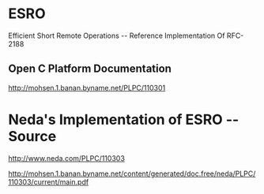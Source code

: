 # ESRO
Efficient Short Remote Operations -- Reference Implementation Of RFC-2188

## Open C Platform Documentation

http://mohsen.1.banan.byname.net/PLPC/110301

# Neda's Implementation of ESRO -- Source

http://www.neda.com/PLPC/110303

http://mohsen.1.banan.byname.net/content/generated/doc.free/neda/PLPC/110303/current/main.pdf
